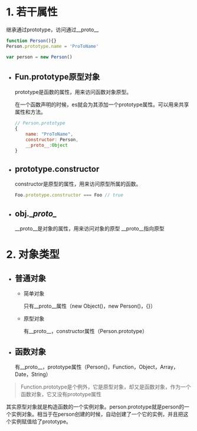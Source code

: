 
# 1. 若干属性
继承通过prototype，访问通过__proto__
```js
function Person(){}
Person.prototype.name = 'ProToName'

var person = new Person()
```


- ## Fun.prototype原型对象
    prototype是函数的属性，用来访问函数对象原型。

    在一个函数声明的时候，es就会为其添加一个prototype属性。可以用来共享属性和方法。
    ```js
    // Person.prototype
    {
        name: "ProToName",
        constructor: Person,
        __proto__:Object
    }
    ```


- ## prototype.constructor
    constructor是原型的属性，用来访问原型所属的函数。

    ```js
    Foo.prototype.constructor === Foo // true
    ```


- ## obj.\__proto\__
    __proto__是对象的属性，用来访问对象的原型
    __proto__指向原型

# 2. 对象类型

- ## 普通对象
    - 简单对象

        只有__proto__属性（new Object()，new Person()，{}）

    - 原型对象

        有__proto__，constructor属性（Person.prototype）

- ## 函数对象
    有__proto__，prototype属性（Person()，Function，Object，Array，Date，String）

> Function.prototype是个例外，它是原型对象，却又是函数对象，作为一个函数对象，它又没有prototype属性

其实原型对象就是构造函数的一个实例对象。person.prototype就是person的一个实例对象。相当于在person创建的时候，自动创建了一个它的实例，并且把这个实例赋值给了prototype。





